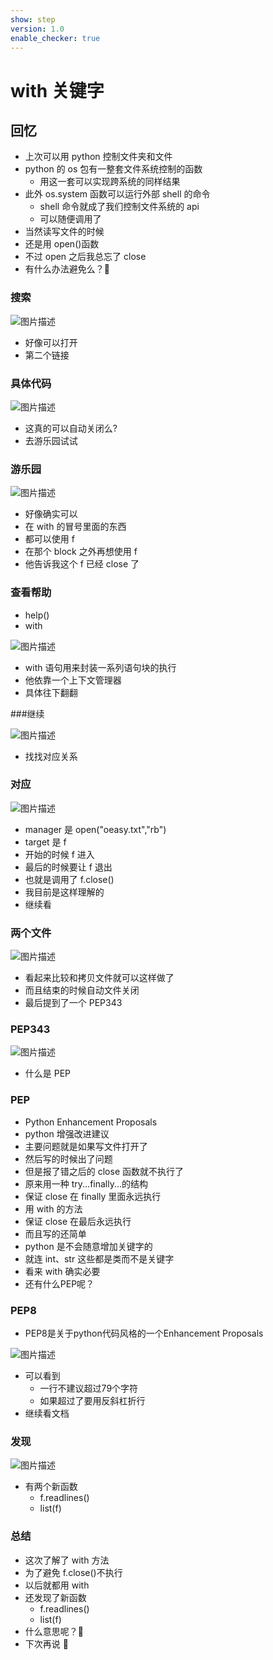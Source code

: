 ```yaml
---
show: step
version: 1.0
enable_checker: true
---
```


# with 关键字

## 回忆

- 上次可以用 python 控制文件夹和文件
- python 的 os 包有一整套文件系统控制的函数
  - 用这一套可以实现跨系统的同样结果
- 此外 os.system 函数可以运行外部 shell 的命令
  - shell 命令就成了我们控制文件系统的 api
  - 可以随便调用了
- 当然读写文件的时候
- 还是用 open()函数
- 不过 open 之后我总忘了 close
- 有什么办法避免么？🤔

### 搜索

![图片描述](https://doc.shiyanlou.com/courses/uid1190679-20210827-1630050072740)

- 好像可以打开
- 第二个链接

### 具体代码

![图片描述](https://doc.shiyanlou.com/courses/uid1190679-20210827-1630050173668)

- 这真的可以自动关闭么?
- 去游乐园试试

### 游乐园

![图片描述](https://doc.shiyanlou.com/courses/uid1190679-20210827-1630050264651)

- 好像确实可以
- 在 with 的冒号里面的东西
- 都可以使用 f
- 在那个 block 之外再想使用 f
- 他告诉我这个 f 已经 close 了

### 查看帮助

- help()
- with

![图片描述](https://doc.shiyanlou.com/courses/uid1190679-20210827-1630050363939)

- with 语句用来封装一系列语句块的执行
- 他依靠一个上下文管理器
- 具体往下翻翻

###继续

![图片描述](https://doc.shiyanlou.com/courses/uid1190679-20210827-1630050768979)

- 找找对应关系

### 对应

![图片描述](https://doc.shiyanlou.com/courses/uid1190679-20210827-1630050916154)

- manager 是 open("oeasy.txt","rb")
- target 是 f
- 开始的时候 f 进入
- 最后的时候要让 f 退出
- 也就是调用了 f.close()
- 我目前是这样理解的
- 继续看

### 两个文件

![图片描述](https://doc.shiyanlou.com/courses/uid1190679-20210827-1630051229041)

- 看起来比较和拷贝文件就可以这样做了
- 而且结束的时候自动文件关闭
- 最后提到了一个 PEP343

### PEP343

![图片描述](https://doc.shiyanlou.com/courses/uid1190679-20210827-1630051464479)

- 什么是 PEP

### PEP

- Python Enhancement Proposals
- python 增强改进建议
- 主要问题就是如果写文件打开了
- 然后写的时候出了问题
- 但是报了错之后的 close 函数就不执行了
- 原来用一种 try...finally...的结构
- 保证 close 在 finally 里面永远执行
- 用 with 的方法
- 保证 close 在最后永远执行
- 而且写的还简单
- python 是不会随意增加关键字的
- 就连 int、str 这些都是类而不是关键字
- 看来 with 确实必要
- 还有什么PEP呢？

### PEP8

- PEP8是关于python代码风格的一个Enhancement Proposals

![图片描述](https://doc.shiyanlou.com/courses/uid1190679-20220829-1661737015490)

- 可以看到
	- 一行不建议超过79个字符
	- 如果超过了要用反斜杠折行
- 继续看文档

### 发现

![图片描述](https://doc.shiyanlou.com/courses/uid1190679-20210827-1630052195612)

- 有两个新函数
  - f.readlines()
  - list(f)

### 总结

- 这次了解了 with 方法
- 为了避免 f.close()不执行
- 以后就都用 with
- 还发现了新函数
  - f.readlines()
  - list(f)
- 什么意思呢？🤔
- 下次再说 👋
